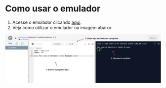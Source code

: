 # Como usar o emulador

1. Acesse o emulador clicando [aqui](https://repl.it/repls/LimeMadReality).
2. Veja como utilizar o emulador na imagem abaixo:

![](emulator_ss.png)
